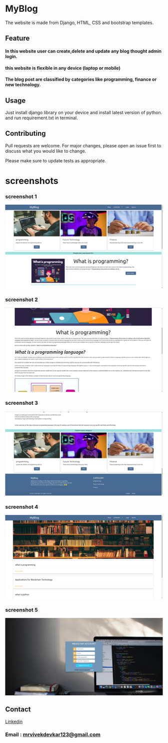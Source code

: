 # MyBlog

The website is made from Django, HTML, CSS and bootstrap templates.

## Feature

#### In this website user can create,delete and update any blog thought admin login.
#### this website is flexible in any device (laptop or mobile)
#### The blog post are classified by  categories like programming, finance or new technology.


## Usage

Just install django library on your device and install latest version of python. and run requirement.txt in terminal.

## Contributing
Pull requests are welcome. For major changes, please open an issue first to discuss what you would like to change.

Please make sure to update tests as appropriate.

# screenshots

### screenshot 1
![screenshot](/ScreenShot/Screenshot_1.png)

### screenshot 2
![screenshot](/ScreenShot/Screenshot_2.png)

### screenshot 3
![screenshot](/ScreenShot/Screenshot_3.png)

### screenshot 4
![screenshot](/ScreenShot/Screenshot_4.png)


### screenshot 5
![screenshot](/ScreenShot/Screenshot_5.png)


## Contact
[Linkedin](https://www.linkedin.com/in/vivekdevkar123)


### Email : mrvivekdevkar123@gmail.com
